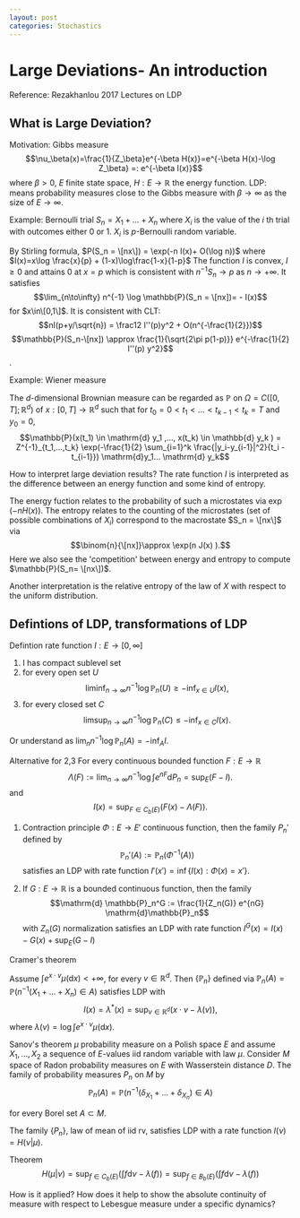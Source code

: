 ```yaml
---
layout: post
categories: Stochastics
---
```


# Large Deviations- An introduction
Reference: Rezakhanlou 2017 Lectures on LDP

## What is Large Deviation?

Motivation: 
Gibbs measure
$$\nu_\beta(x)=\frac{1}{Z_\beta}e^{-\beta H(x)}=e^{-\beta H(x)-\log Z_\beta} =: e^{-\beta I(x)}$$
where $\beta>0$, $E$ finite state space, $H:E\to\mathbb{R}$ the energy function.
LDP: means probability measures close to the Gibbs measure with $\beta \to \infty$ as the size of $E \to \infty$.

Example: Bernoulli trial
$S_n = X_1 + ... + X_n$ where $X_i$ is the value of the $i$ th trial with outcomes either $0$ or $1$. $X_i$ is $p$-Bernoulli random variable.

By Stirling formula,
$P(S_n = \[nx\]) = \exp(-n I(x)+ O(\log n))$ where $I(x)=x\log \frac{x}{p} + (1-x)\log\frac{1-x}{1-p}$
The function $I$ is convex, $I\ge 0$ and attains $0$ at $x=p$ which is consistent with $n^{-1} S_n \to p$ as $n\to +\infty$. It satisfies 
$$\lim_{n\to\infty} n^{-1} \log \mathbb{P}(S_n = \[nx])= - I(x)$$ for $x\in\[0,1\]$.
It is consistent with CLT:
$$nI(p+y/\sqrt{n}) = \frac12 I''(p)y^2 + O(n^{-\frac{1}{2}})$$
$$\mathbb{P}(S_n-\[nx]) \approx \frac{1}{\sqrt{2\pi p(1-p)}} e^{-\frac{1}{2} I''(p) y^2}$$.

Example: Wiener measure

The $d$-dimensional Brownian measure can be regarded as $\mathbb{P}$ on $\Omega= C([0,T];\mathbb{R}^d)$ of $x:[0,T]\to \mathbb{R}^d$ such that for $t_0=0<t_1<...<t_{k-1}<t_k = T$ and $y_0=0$,
$$\mathbb{P}(x(t_1) \in \mathrm{d} y_1 ,..., x(t_k) \in \mathbb{d} y_k ) = Z^{-1}_{t_1,...,t_k} \exp(-\frac{1}{2} \sum_{i=1}^k \frac{|y_i-y_{i-1}|^2}{t_i - t_{i-1}}) \mathrm{d}y_1... \mathrm{d} y_k$$


How to interpret large deviation results?
The rate function $I$ is interpreted as the difference between an energy function and some kind of entropy.

The energy fuction relates to the probability of such a microstates via $\exp(-n H(x))$.
The entropy relates to the counting of the microstates (set of possible combinations of $X_i$) correspond to the macrostate $S_n = \[nx\]$ via 
$$\binom{n}{\[nx]}\approx \exp(n J(x) ).$$ Here we also see the 'competition' between energy and entropy to compute $\mathbb{P}(S_n= \[nx\])$.

Another interpretation is the relative entropy of the law of $X$ with respect to the uniform distribution.

## Defintions of LDP, transformations of LDP

Defintion rate function $I:E \to [0,\infty]$
1. I has compact sublevel set
2. for every open set $U$
$$ \liminf_{n\to\infty} n^{-1} \log \mathbb{P}_n(U) \ge -\inf_{x\in U} I(x),$$
3. for every closed set $C$
$$ \limsup_{n\to\infty} n^{-1} \log \mathbb{P}_n (C) \le -\inf_{x\in C} I(x).$$

Or understand as $\lim_n n^{-1} \log \mathbb{P}_n(A) = -\inf_{A} I$.

Alternative for 2,3
For every continuous bounded function $F:E \to \mathbb{R}$
$$\Lambda(F):= \lim_{n\to\infty} n^{-1} \log \int e^{n F} \mathrm{d} P_n = \sup_{E}(F-I).$$
and 
$$I(x) = \sup_{F \in C_b(E)} (F(x) - \Lambda(F)).$$

1. Contraction principle $\Phi : E \to E'$ continuous function, then the family ${P_n'}$ defined by
$$\mathbb{P}_n'(A) := \mathbb{P}_n (\Phi^{-1}(A))$$ satisfies an LDP with rate function 
$I'(x')= \inf\{ I(x) : \Phi(x) = x'\}.$

2. If $G:E\to\mathbb{R}$ is a bounded continuous function, then the family
$$\mathrm{d} \mathbb{P}_n^G := \frac{1}{Z_n(G)} e^{nG} \mathrm{d}\mathbb{P}_n$$ with $Z_n(G)$ normalization
satisfies an LDP with rate function $I^G(x) = I(x) - G(x) + \sup_E (G-I)$

Cramer's theorem

Assume $\int e^{x \cdot v} \mu (\mathrm{d} x)<+\infty$, for every $v\in\mathbb{R}^d$. Then $\{\mathbb{P}_n\}$ defined via $\mathbb{P}_n(A)= \mathbb{P}( n^{-1}(X_1+...+X_n) \in A)$ satisfies LDP with 
$$I(x) = \lambda^* (x) = \sup_{v\in \mathbb{R}^d} (x \cdot v - \lambda(v)),$$ where $\lambda(v)= \log \int e^{x \cdot v} \mu(\mathrm{d} x).$

Sanov's theorem 
$\mu$ probability measure on a Polish space $E$ and assume $X_1,...,X_2$ a sequence of $E$-values iid random variable with law $\mu$. Consider $M$
 space of Radon probability measures on $E$ with Wasserstein distance $D$. The family of probability measures $P_n$ on $M$ by
 $$\mathbb{P}_n (A) = \mathbb{P}( n^{-1} (\delta_{X_1} + ...+\delta_{X_n}) \in A )$$ 
 
for every Borel set $A \subset M$. 

The family $\{P_n\}$, law of mean of iid rv, satisfies  LDP with a rate function $I(\nu) = H(\nu\vert \mu).$

Theorem 
$$H(\mu|\nu)=\sup_{f \in C_b(E)}( \int f \mathrm{d} \nu - \lambda (f) )= \sup_{f \in B_b(E)} ( \int f \mathrm{d} \nu -\lambda(f))$$

How is it applied?
How does it help to show the absolute continuity of measure with respect to Lebesgue measure under a specific dynamics?
